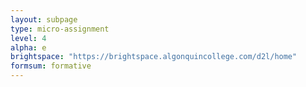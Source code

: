 ```yaml
---
layout: subpage
type: micro-assignment
level: 4
alpha: e
brightspace: "https://brightspace.algonquincollege.com/d2l/home"
formsum: formative
---
```

